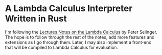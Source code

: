 
# A Lambda Calculus Interpreter Written in Rust

I'm following the [Lectures Notes on the Lambda Calculus](https://arxiv.org/pdf/0804.3434.pdf) by Peter Selinger. The hope is to follow through the rest of the notes, add more features and extensions as I go through them. Later, I may also implement a front-end that will be compiled to Lambda Calculus for evaluation.

